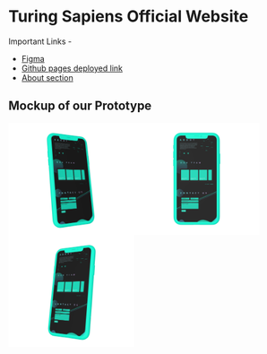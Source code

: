 # Turing Sapiens Official Website

Important Links -

<ul>
  <li>
        <a href="https://www.figma.com/file/4rI11U8Bp82Qu5lalKlYNj/TS-WEBSITE?node-id=9%3A4">
        Figma
        </a>  
  </li>
  <li>
        <a href="">
        Github pages deployed link
        </a>
  </li>
<li>
        <a href="">
        About section
        </a>
  </li>
</ul>

## Mockup of our Prototype

<img src="./MOCKUP IMAGES/left" height="200px" style="float: left;">
<img src="./MOCKUP IMAGES/center" height="200px" style="float: left;">
<img src="./MOCKUP IMAGES/right" height="200px" style="float: left;">
